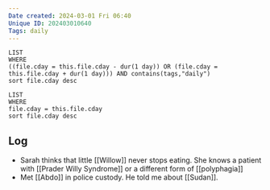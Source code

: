 ```yaml
---
Date created: 2024-03-01 Fri 06:40
Unique ID: 202403010640
Tags: daily
---
```

``` dataview
LIST
WHERE 
((file.cday = this.file.cday - dur(1 day)) OR (file.cday = this.file.cday + dur(1 day))) AND contains(tags,"daily")
sort file.cday desc
```
``` dataview
LIST
WHERE 
file.cday = this.file.cday
sort file.cday desc
```
## Log
- Sarah thinks that little [[Willow]] never stops eating. She knows a patient with [[Prader Willy Syndrome]] or a different form of [[polyphagia]]
- Met [[Abdo]] in police custody. He told me about [[Sudan]].
